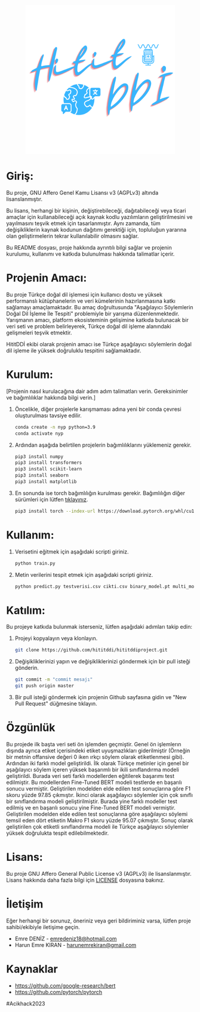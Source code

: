 <p align="center"><a href="https://www.teknofest.org" target="_blank"><img src="https://github.com/hititddi/hititddiproject/blob/main/logo.svg" width="400"></a></p>

# Giriş:

Bu proje, GNU Affero Genel Kamu Lisansı v3 (AGPLv3) altında lisanslanmıştır.

Bu lisans, herhangi bir kişinin, değiştirebileceği, dağıtabileceği veya ticari amaçlar için kullanabileceği açık kaynak kodlu yazılımların geliştirilmesini ve yayılmasını teşvik etmek için tasarlanmıştır. Aynı zamanda, tüm değişikliklerin kaynak kodunun dağıtımı gerektiği için, topluluğun yararına olan geliştirmelerin tekrar kullanılabilir olmasını sağlar.

Bu README dosyası, proje hakkında ayrıntılı bilgi sağlar ve projenin kurulumu, kullanımı ve katkıda bulunulması hakkında talimatlar içerir.

# Projenin Amacı:

Bu proje Türkçe doğal dil işlemesi için kullanıcı dostu ve yüksek performanslı kütüphanelerin ve veri kümelerinin hazırlanmasına katkı sağlamayı amaçlamaktadır. Bu amaç doğrultusunda "Aşağılayıcı Söylemlerin Doğal Dil İşleme İle Tespiti" problemiyle bir yarışma düzenlenmektedir. Yarışmanın amacı, platform ekosisteminin gelişimine katkıda bulunacak bir veri seti ve problem belirleyerek, Türkçe doğal dil işleme alanındaki gelişmeleri teşvik etmektir.

HititDDİ ekibi olarak projenin amacı ise Türkçe aşağılayıcı söylemlerin doğal dil işleme ile yüksek doğruluklu tespitini sağlamaktadır.

# Kurulum:

[Projenin nasıl kurulacağına dair adım adım talimatları verin. Gereksinimler ve bağımlılıklar hakkında bilgi verin.]

1. Öncelikle, diğer projelerle karışmaması adına yeni bir conda çevresi oluşturulması tavsiye edilir.

    ```bash
    conda create -n nyp python=3.9
    conda activate nyp
    ```

2. Ardından aşağıda belirtilen projelerin bağımlılıklarını yüklemeniz gerekir.

    ```bash
    pip3 install numpy
    pip3 install transformers
    pip3 install scikit-learn
    pip3 install seaborn
    pip3 install matplotlib
    ```

3. En sonunda ise torch bağımlılığın kurulması gerekir. Bağımlılığın diğer sürümleri için lütfen [tıklayınız](https://pytorch.org/).

    ```bash
    pip3 install torch --index-url https://download.pytorch.org/whl/cu118
    ```

# Kullanım:

1. Verisetini eğitmek için aşağıdaki scripti giriniz.

    ```bash
    python train.py
    ```

2. Metin verilerini tespit etmek için aşağıdaki scripti giriniz.

    ```bash
    python predict.py testverisi.csv cikti.csv binary_model.pt multi_model.pt
    ```

# Katılım:

Bu projeye katkıda bulunmak isterseniz, lütfen aşağıdaki adımları takip edin:

1. Projeyi kopyalayın veya klonlayın.

    ```bash
    git clone https://github.com/hititddi/hititddiproject.git
    ```

2. Değişikliklerinizi yapın ve değişikliklerinizi göndermek için bir pull isteği gönderin.

    ```bash
    git commit -m "commit mesajı"
    git push origin master
    ```

3. Bir pull isteği göndermek için projenin Github sayfasına gidin ve "New Pull Request" düğmesine tıklayın.

# Özgünlük

Bu projede ilk başta veri seti ön işlemden geçmiştir. Genel ön işlemlerın dışında ayrıca etiket içerisindeki etiket uyuşmazlıkları giderilmiştir (Örneğin bir metnin offansive değeri 0 iken ırkçı söylem olarak etiketlenmesi gibi). Ardından iki farklı model geliştirildi. İlk olarak Türkçe metinler için genel bir aşağılayıcı söylem içeren yüksek başarımlı bir ikili sınıflandırma modeli geliştirildi. Burada veri seti farklı modellerden eğitilerek başarımı test edilmiştir. Bu modellerden Fine-Tuned BERT modeli testlerde en başarılı sonucu vermiştir. Geliştirilen modelden elde edilen test sonuçlarına göre F1 skoru yüzde 97.85 çıkmıştır. İkinci olarak aşağılayıcı söylemler için çok sınıflı bir sınıflandırma modeli geliştirilmiştir. Burada yine farklı modeller test edilmiş ve en başarılı sonucu yine Fine-Tuned BERT modeli vermiştir. Geliştirilen modelden elde edilen test sonuçlarına göre aşağılayıcı söylemi temsil eden dört etiketin Makro F1 skoru yüzde 95.07 çıkmıştır. Sonuç olarak geliştirilen çok etiketli sınıflandırma modeli ile Türkçe aşağılayıcı söylemler yüksek doğrulukta tespit edilebilmektedir.

# Lisans:

Bu proje GNU Affero General Public License v3 (AGPLv3) ile lisanslanmıştır. Lisans hakkında daha fazla bilgi için [LICENSE](https://github.com/hititddi/hititddiproject/blob/main/LICENSE) dosyasına bakınız.

# İletişim

Eğer herhangi bir sorunuz, öneriniz veya geri bildiriminiz varsa, lütfen proje sahibi/ekibiyle iletişime geçin.

* Emre DENİZ - emredeniz18@hotmail.com
* Harun Emre KIRAN - harunemrekiran@gmail.com

# Kaynaklar

* https://github.com/google-research/bert
* https://github.com/pytorch/pytorch

#Acikhack2023
